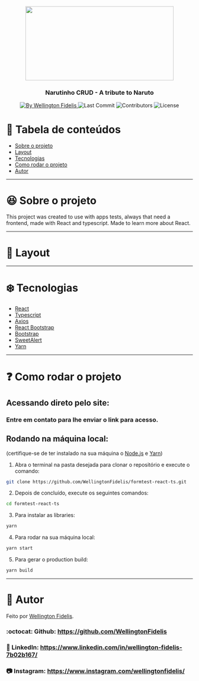 <h1 align="center">
    <img width="400px" height="200px" alt="" title="" src="https://marcas-logos.net/wp-content/uploads/2020/03/GITHUB-LOGO.png?raw=true" />
</h1>

<h3 align="center">
  Narutinho CRUD - A tribute to Naruto
</h3>

<p align="center">
  <a href="https://github.com/WellingtonFidelis">
    <img alt="By Wellington Fidelis" src="https://img.shields.io/badge/made%20by-Wellington%20Fidelis-5965e0">
  </a>

  <img alt="Last Commit" src="https://img.shields.io/github/last-commit/WellingtonFidelis/formtest-react-ts?color=rgb(89,101,224)">

  <img alt="Contributors" src="https://img.shields.io/github/contributors/WellingtonFidelis/formtest-react-ts?color=rgb(89,101,224)">

  <img alt="License" src="https://img.shields.io/badge/license-MIT-%2304D361?color=rgb(89,101,224)">
</p>

<p align="center">
</p>

# :pushpin: Tabela de conteúdos

* [Sobre o projeto](#satisfied-sobre-o-projeto)
* [Layout](#panda_face-layout)
* [Tecnologias](#snowflake-tecnologias)
* [Como rodar o projeto](#question-como-rodar-o-projeto)
* [Autor](#closed_book-autor)

---
# :satisfied: Sobre o projeto
This project was created to use with apps tests, always that need a frontend, made with React and typescript. Made to learn more about React.

---
# :panda_face: Layout

---
# :snowflake: Tecnologias
* [React](https://pt-br.reactjs.org/)
* [Typescript](https://www.typescriptlang.org/)
* [Axios](https://github.com/axios/axios)
* [React Bootstrap](https://react-bootstrap.github.io/)
* [Bootstrap](https://getbootstrap.com/)
* [SweetAlert](https://sweetalert.js.org/)
* [Yarn](https://yarnpkg.com/)

---
# :question: Como rodar o projeto
## Acessando direto pelo site:
### Entre em contato para lhe enviar o link para acesso.

## Rodando na máquina local:
(certifique-se de ter instalado na sua máquina o [Node.js](https://nodejs.org/en/) e [Yarn](https://yarnpkg.com/))
1. Abra o terminal na pasta desejada para clonar o repositório e execute o comando:
``` bash
git clone https://github.com/WellingtonFidelis/formtest-react-ts.git
```
2. Depois de concluído, execute os seguintes comandos:
``` bash
cd formtest-react-ts
```
3. Para instalar as libraries:
``` bash
yarn
```
4. Para rodar na sua máquina local:
``` bash
yarn start
```
5. Para gerar o production build:
``` bash
yarn build
```

---
# :closed_book: Autor
Feito por [Wellington Fidelis](https://github.com/WellingtonFidelis).
### :octocat: Github: https://github.com/WellingtonFidelis
### :link: LinkedIn: https://www.linkedin.com/in/wellington-fidelis-7b02b167/
### :camera: Instagram: https://www.instagram.com/wellingtonfidelis/
